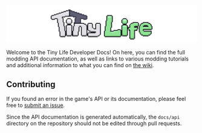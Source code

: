 ![The Tiny Life banner](media/banner.png)

Welcome to the Tiny Life Developer Docs! On here, you can find the full modding API documentation, as well as links to various modding tutorials and additional information to what you can find on [the wiki](https://wiki.tinylifegame.com).

## Contributing
If you found an error in the game's API or its documentation, please feel free to [submit an issue](https://github.com/Ellpeck/TinyLifeWeb/issues). 

Since the API documentation is generated automatically, the `docs/api` directory on the repository should not be edited through pull requests.
